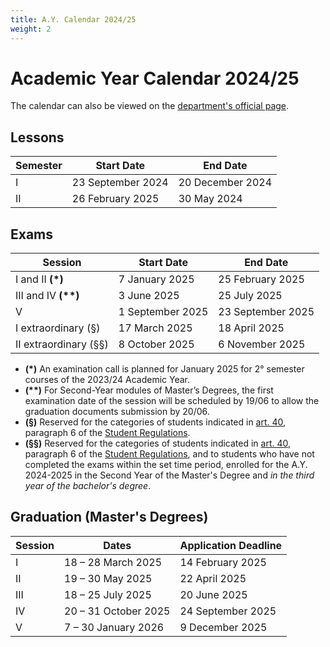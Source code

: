 ```yaml
---
title: A.Y. Calendar 2024/25
weight: 2
---
```


# Academic Year Calendar 2024/25

The calendar can also be viewed on the [department's official page](https://i3s.web.uniroma1.it/en/programme-calendar).

## Lessons

| Semester | Start Date        | End Date         | 
|----------|-------------------|------------------|
| I        | 23 September 2024 | 20 December 2024 |
| II       | 26 February 2025  | 30 May 2024      |

## Exams

| Session                | Start Date       | End Date          | 
|------------------------|------------------|-------------------|
| I and II <b>(*)</b>    | 7 January 2025   | 25 February 2025  |
| III and IV <b>(**)</b> | 3 June 2025      | 25 July 2025      |
| V                      | 1 September 2025 | 23 September 2025 |
| I extraordinary (§)    | 17 March 2025    | 18 April 2025     |
| II extraordinary (§§)  | 8 October 2025   | 6 November 2025   |

- **(*)** An examination call is planned for January 2025 for 2° semester courses of the 2023/24 Academic Year.
- **(\*\*)** For Second-Year modules of Master’s Degrees, the first examination date of the session will be scheduled by 19/06 to allow the graduation documents submission by 20/06.
- **(§)** Reserved for the categories of students indicated in [art. 40](https://www.uniroma1.it/en/content/exams), paragraph 6 of the [Student Regulations](https://www.uniroma1.it/en/pagina/student-regulations).
- **(§§)** Reserved for the categories of students indicated in [art. 40](https://www.uniroma1.it/en/content/exams), paragraph 6 of the [Student Regulations](https://www.uniroma1.it/en/pagina/student-regulations), and to students who have not completed the exams within the set time period, enrolled for the A.Y. 2024-2025 in the Second Year of the Master's Degree and _in the third year of the bachelor's degree_.

## Graduation (Master's Degrees)

| Session | Dates                | Application Deadline |
|---------|----------------------|----------------------|
| I       | 18 – 28 March 2025   | 14 February 2025     |
| II      | 19 – 30 May 2025     | 22 April 2025        |
| III     | 18 – 25 July 2025    | 20 June 2025         |
| IV      | 20 – 31 October 2025 | 24 September 2025    |
| V       | 7 – 30 January 2026  | 9 December 2025      |